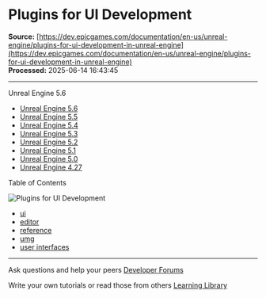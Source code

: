 # Plugins for UI Development

**Source:** [https://dev.epicgames.com/documentation/en-us/unreal-engine/plugins-for-ui-development-in-unreal-engine](https://dev.epicgames.com/documentation/en-us/unreal-engine/plugins-for-ui-development-in-unreal-engine)  
**Processed:** 2025-06-14 16:43:45

---

Unreal Engine 5.6

-   [Unreal Engine 5.6](/documentation/en-us/unreal-engine/plugins-for-ui-development-in-unreal-engine?application_version=5.6)
-   [Unreal Engine 5.5](/documentation/en-us/unreal-engine/plugins-for-ui-development-in-unreal-engine?application_version=5.5)
-   [Unreal Engine 5.4](/documentation/en-us/unreal-engine/plugins-for-ui-development-in-unreal-engine?application_version=5.4)
-   [Unreal Engine 5.3](/documentation/en-us/unreal-engine/plugins-for-ui-development-in-unreal-engine?application_version=5.3)
-   [Unreal Engine 5.2](/documentation/en-us/unreal-engine/plugins-for-ui-development-in-unreal-engine?application_version=5.2)
-   [Unreal Engine 5.1](/documentation/en-us/unreal-engine/plugins-for-ui-development-in-unreal-engine?application_version=5.1)
-   [Unreal Engine 5.0](/documentation/en-us/unreal-engine/plugins-for-ui-development-in-unreal-engine?application_version=5.0)
-   [Unreal Engine 4.27](/documentation/en-us/unreal-engine/plugins-for-ui-development-in-unreal-engine?application_version=4.27)

Table of Contents

![Plugins for UI Development](https://dev.epicgames.com/community/api/documentation/image/a9378506-6297-4325-8a5f-c6ae33ce29de?resizing_type=fill&width=1920&height=335)

-   [ui](https://documentation-assets-ssr/community/search?query=ui)
-   [editor](https://documentation-assets-ssr/community/search?query=editor)
-   [reference](https://documentation-assets-ssr/community/search?query=reference)
-   [umg](https://documentation-assets-ssr/community/search?query=umg)
-   [user interfaces](https://documentation-assets-ssr/community/search?query=user%20interfaces)

---

Ask questions and help your peers [Developer Forums](https://forums.unrealengine.com/categories?tag=unreal-engine)

Write your own tutorials or read those from others [Learning Library](https://documentation-assets-ssr/community/unreal-engine/learning)